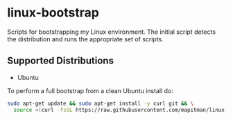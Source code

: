 # linux-bootstrap

Scripts for bootstrapping my Linux environment. The initial script
detects the distribution and runs the appropriate set of scripts.

## Supported Distributions

- Ubuntu

To perform a full bootstrap from a clean Ubuntu install do:

```sh
sudo apt-get update && sudo apt-get install -y curl git && \
  source <(curl -fsSL https://raw.githubusercontent.com/mapitman/linux-bootstrap/initial-dev/bootstrap)
```
